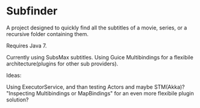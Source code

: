 Subfinder
=========

A project designed to quickly find all the subtitles of a movie, series, or a recursive folder containing them.

Requires Java 7.

Currently using SubsMax subtitles. Using Guice Multibindings for a flexibile architecture(plugins for other sub providers).

Ideas:

Using ExecutorService, and than testing Actors and maybe STM(Akka)?
"Inspecting Multibindings or MapBindings" for an even more flexibile plugin solution?

